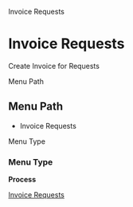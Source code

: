 
Invoice Requests
# Invoice Requests


Create Invoice for Requests

Menu Path
## Menu Path



- Invoice Requests

Menu Type
### Menu Type

**Process**


[Invoice Requests](../../functional-guide/process/process-r_requestinvoice.md)